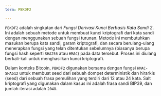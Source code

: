 ```yaml
---
term: PBKDF2

---
```

`PBKDF2` adalah singkatan dari *Fungsi Derivasi Kunci Berbasis Kata Sandi 2*. Ini adalah sebuah metode untuk membuat kunci kriptografi dari kata sandi dengan menggunakan sebuah fungsi turunan. Metode ini membutuhkan masukan berupa kata sandi, garam kriptografi, dan secara berulang-ulang menerapkan fungsi yang telah ditentukan sebelumnya (biasanya berupa fungsi hash seperti `SHA256` atau `HMAC`) pada data tersebut. Proses ini diulang berkali-kali untuk menghasilkan kunci kriptografi.

Dalam konteks Bitcoin, `PBKDF2` digunakan bersama dengan fungsi `HMAC-SHA512` untuk membuat seed dari sebuah dompet deterministik dan hirarkis (seed) dari sebuah frasa pemulihan yang terdiri dari 12 atau 24 kata. Salt kriptografi yang digunakan dalam kasus ini adalah frasa sandi BIP39, dan jumlah iterasi adalah `2048`.